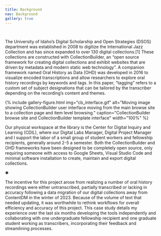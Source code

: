 ```yaml
---
title: Background
nav: Background
gallery: true
---
```


<br>

The University of Idaho’s Digital Scholarship and Open Strategies (DSOS) department was established in 2008 to digitize the International Jazz Collection and has since expanded to over 130 digital collections.[1] These collections are constructed with CollectionBuilder, an “open source framework for creating digital collections and exhibit websites that are driven by metadata and modern static web technology”. A companion framework named Oral History as Data (OHD) was developed in 2016 to visualize encoded transcriptions and allow researchers to explore oral history recordings by keywords and tags. In this paper, “tagging” refers to a custom set of subject designations that can be tailored by the transcriber depending on the recording’s content and themes. 

{% include gallery-figure.html img="cb_interface.gif" alt="Moving image showing CollectionBuilder user interface moving from the main browse site to a collection page and item level browsing." caption="CollectionBuilder browse site and CollectionBuilder template interface" width="100%" %}

Our physical workspace at the library is the Center for Digital Inquiry and Learning (CDIL), where our Digital Labs Manager, Digital Project Manager and I support the labor of a small group of student workers and fellowship recipients, generally around 2-5 a semester. Both the CollectionBuilder and OHD frameworks have been designed to be completely open source, only requiring someone with access to Google Sheets, Visual Studio Code and minimal software installation to create, maintain and export digital collections. 

<div class="symbol-container">
    <p class="symbol">&#10042;</p>
</div>

The incentive for this project arose from realizing a number of oral history recordings were either untranscribed, partially transcribed or lacking in accuracy following a data migration of our digital collections away from ContentDM in the winter of 2023. Because of the volume of text that needed updating, it was worthwhile to rethink workflows for overall efficiency and accuracy of this project. This case study details my experience over the last six months developing the tools independently and collaborating with one undergraduate fellowship recipient and one graduate student working as transcribers, incorporating their feedback and streamlining processes.

<br>
